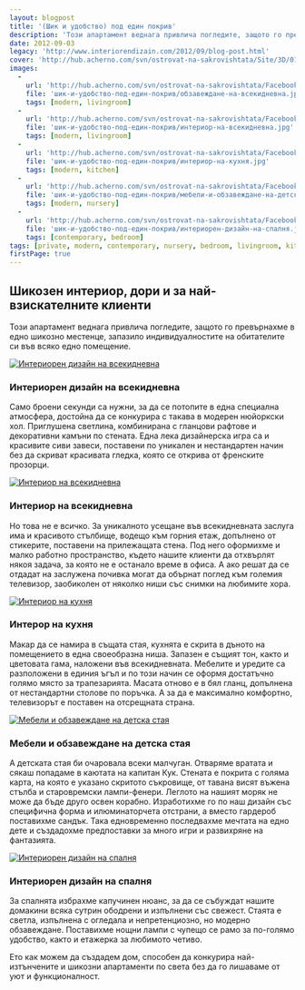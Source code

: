 ```yaml
---
layout: blogpost
title: '(Шик и удобство) под един покрив'
description: 'Този апартамент веднага привлича погледите, защото го превърнахме в едно шикозно местенце, запазило индивидуалностите на обитателите си във всяко едно помещение.'
date: 2012-09-03
legacy: 'http://www.interiorendizain.com/2012/09/blog-post.html'
cover: 'http://hub.acherno.com/svn/ostrovat-na-sakrovishtata/Site/3D/01-h_f.jpg'
images:
  -
    url: 'http://hub.acherno.com/svn/ostrovat-na-sakrovishtata/Facebook/19-h.jpg'
    file: 'шик-и-удобство-под-един-покрив/обзавеждане-на-всекидневна.jpg'
    tags: [modern, livingroom]
  -
    url: 'http://hub.acherno.com/svn/ostrovat-na-sakrovishtata/Facebook/21-h_f.jpg'
    file: 'шик-и-удобство-под-един-покрив/интериор-на-всекидневна.jpg'
    tags: [modern, livingroom]
  -
    url: 'http://hub.acherno.com/svn/ostrovat-na-sakrovishtata/Facebook/15-h.jpg'
    file: 'шик-и-удобство-под-един-покрив/интериор-на-кухня.jpg'
    tags: [modern, kitchen]
  -
    url: 'http://hub.acherno.com/svn/ostrovat-na-sakrovishtata/Facebook/28-d_f.jpg'
    file: 'шик-и-удобство-под-един-покрив/мебели-и-обзавеждане-на-детска-стая.jpg'
    tags: [modern, nursery]
  -
    url: 'http://hub.acherno.com/svn/ostrovat-na-sakrovishtata/Facebook/45-s.jpg'
    file: 'шик-и-удобство-под-един-покрив/интериорен-дизайн-на-спалня.jpg'
    tags: [contemporary, bedroom]
tags: [private, modern, contemporary, nursery, bedroom, livingroom, kitchen]
firstPage: true
---
```

## **Шикозен интериор**, дори и за най-взискателните клиенти
Този апартамент веднага привлича погледите, защото го превърнахме в едно шикозно местенце, запазило индивидуалностите на обитателите си във всяко едно помещение.

[![Интериорен дизайн на всекидневна](шик-и-удобство-под-един-покрив/обзавеждане-на-всекидневна.jpg)](http://acherno.bg/интериорен-дизайн/апартамент/островът-на-съкровищата/интериор.html)
### Интериорен дизайн на **всекидневна**

Само броени секунди са нужни, за да се потопите в една специална атмосфера, достойна да се конкурира с такава в модерен нюйоркски хол. Приглушена светлина, комбинирана с гланцови рафтове и декоративни камъни по стената. Една лека дизайнерска игра са и красивите сиви завеси, поставени по уникален и нестандартен начин без да скриват красивата гледка, която се открива от френските прозорци.

[![Интериор на всекидневна](шик-и-удобство-под-един-покрив/интериор-на-всекидневна.jpg)](http://acherno.bg/интериорен-дизайн/апартамент/островът-на-съкровищата/интериор.html)
### Интериор на **всекидневна**

Но това не е всичко. За уникалното усещане във всекидневната заслуга има и красивото стълбище, водещо към горния етаж, допълнено от стикерите, поставени на прилежащата стена. Под него оформихме и малко работно пространство, където нашите клиенти да отхвърлят някоя задача, за която не е останало време в офиса. А ако решат да се отдадат на заслужена почивка могат да обърнат поглед към големия телевизор, заобиколен от няколко ниши със снимки на любимите хора.

[![Интериор на кухня](шик-и-удобство-под-един-покрив/интериор-на-кухня.jpg)](http://acherno.bg/интериорен-дизайн/апартамент/островът-на-съкровищата/интериор.html)
### Интерор на **кухня**

Макар да се намира в същата стая, кухнята е скрита в дъното на помещението в една своеобразна ниша. Запазен е същият тон, както и цветовата гама, наложени във всекидневната. Мебелите и уредите са разположени в единия ъгъл и по този начин се оформя достатъчно голямо място за трапезарията. Масата отново е в бял гланц, допълнена от нестандартни столове по поръчка. А за да е максимално комфортно, телевизорът е поставен на отсрещната страна.

[![Мебели и обзавеждане на детска стая](шик-и-удобство-под-един-покрив/мебели-и-обзавеждане-на-детска-стая.jpg)](http://acherno.bg/интериорен-дизайн/апартамент/островът-на-съкровищата/интериор.html)
### Мебели и обзавеждане на **детска стая**

А детската стая би очаровала всеки малчуган. Отваряме вратата и сякаш попадаме в каютата на капитан Кук. Стената е покрита с голяма карта, на която е указано скритото съкровище, от тавана висят въжена стълба и старовремски лампи-фенери. Леглото на нашият моряк не може да бъде друго освен корабно. Изработихме го по наш дизайн със специфична форма и илюминаторчета отстрани, а вместо гардероб поставихме сандък. Така едновременно последвахме мечтата на едно дете и създадохме предпоставки за много игри и развихряне на фантазията.

[![Интериорен дизайн на спалня](шик-и-удобство-под-един-покрив/интериорен-дизайн-на-спалня.jpg)](http://acherno.bg/интериорен-дизайн/апартамент/островът-на-съкровищата/интериор.html)
### Интериорен дизайн на **спалня**

За спалнята избрахме капучинен нюанс, за да се събуждат нашите домакини всяка сутрин ободрени и изпълнени със свежест. Стаята е светла, изпълнена с огледала и непретенциозно, но модерно обзавеждане. Поставихме нощни лампи с чупещо се рамо за по-голямо удобство, както и етажерка за любимото четиво.

Ето как можем да създадем дом, способен да конкурира най-изтънчените и шикозни апартаменти по света без да го лишаваме от уют и функционалност.

